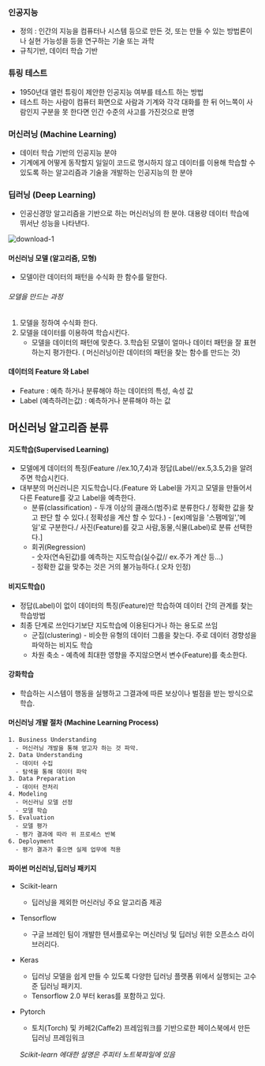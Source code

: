 ### 인공지능
 - 정의 : 인간의 지능을 컴퓨터나 시스템 등으로 만든 것, 또는 만들 수 있는 방법론이나 실현 가능성을 등을 연구하는 기술 또는 과학
 - 규칙기반, 데이터 학습 기반
 
### 튜링 테스트 
 - 1950년대 앨런 튜링이 제안한 인공지능 여부를 테스트 하는 방법
 - 테스트 하는 사람이 컴퓨터 화면으로 사람과 기계와 각각 대화를 한 뒤 어느쪽이 사람인지 구분을 못 한다면 인간 수준의 사고를 가진것으로 판명

### 머신러닝 (Machine Learning)
  - 데이터 학습 기반의 인공지능 분야
  - 기계에게 어떻게 동작할지 일일이 코드로 명시하지 않고 데이터를 이용해 학습할 수 있도록 하는 알고리즘과 기술을 개발하는 인공지능의 한 분야
  
  
### 딥러닝 (Deep Learning)
  - 인공신경망 알고리즘을 기반으로 하는 머신러닝의 한 분야. 대용량 데이터 학습에 뛰서난 성능을 나타낸다.      




![download-1](https://user-images.githubusercontent.com/74640492/111465972-08dc4780-8766-11eb-8e01-b9933075730d.png)


#### 머신러닝 모델 (알고리즘, 모형)
  - 모델이란 데이터의 패턴을 수식화 한 함수를 말한다.
  ###### 모델을 만드는 과정
  1. 모델을 정하여 수식화 한다.
  2. 모델을 데이터를 이용하여 학습시킨다.
      - 모델을 데이터의 패턴에 맞춘다.
  3.학습된 모델이 얼마나 데이터 패턴을 잘 표현하는지 평가한다.
      ( 머신러닝이란 데이터의 패턴을 찾는 함수를 만드는 것)
   
#### 데이터의 Feature 와 Label

  - Feature : 예측 하거나 분류해야 하는 데이터의 특성, 속성 값
  - Label (예측하려는값) : 예측하거나 분류해야 하는 값
 
## 머신러닝 알고리즘 분류

#### 지도학습(Supervised Learning)
  - 모델에게 데이터의 특징(Feature //ex.10,7,4)과 정답(Label//ex.5,3.5,2)을 알려주면 학습시킨다.
  - 대부분의 머신러니은 지도학습니다.(Feature 와 Label을 가지고 모델을 만들어서 다른 Feature를 갖고 Label을 예측한다.
      - 분류(classification) 
            - 두개 이상의 클래스(범주)로 분류한다./ 정확한 값을 찾고 판단 할 수 있다.( 정확성을 계산 할 수 있다.)
            - [ex)메일을 '스팸메일','메일'로 구분한다./ 사진(Feature)를 갖고 사람,동물,식물(Label)로 분류 선택한다.]
      - 회귀(Regression)  
            - 숫자(연속된값)를 예측하는 지도학습(실수값// ex.주가 계산 등...)   
            - 정확한 값을 맞추는 것은 거의 불가능하다.( 오차 인정)
#### 비지도학습()
  - 정답(Label)이 없이 데이터의 특징(Feature)만 학습하여 데이터 간의 관계를 찾는 학습방법
  - 최종 단계로 쓰인다기보단 지도학습에 이용된다거나 하는 용도로 쓰임
      - 군집(clustering)
            - 비슷한 유형의 데이터 그룹을 찾는다. 주로 데이터 경향성을 파악하는 비지도 학습   
      - 차원 축소
            - 예측에 최대한 영향을 주지않으면서 변수(Feature)를 축소한다.
#### 강화학습
  - 학습하는 시스템이 행동을 실행하고 그결과에 따른 보상이나 벌점을 받는 방식으로 학습.


#### 머신러닝 개발 절차 (Machine Learning Process)

    1. Business Understanding
      - 머신러닝 개발을 통해 얻고자 하는 것 파악.
    2. Data Understanding
      - 데이터 수집
      - 탐색을 통해 데이터 파악
    3. Data Preparation  
      - 데이터 전처리
    4. Modeling
      - 머신러닝 모델 선정
      - 모델 학습
    5. Evaluation
      - 모델 평가
      - 평가 결과에 따라 위 프로세스 반복
    6. Deployment
      - 평가 결과가 좋으면 실제 업무에 적용
 
 
 #### 파이썬 머신러닝,딥러닝 패키지
- Scikit-learn
    - 딥러닝을 제외한 머신러닝 주요 알고리즘 제공
- Tensorflow
    - 구글 브레인 팀이 개발한 텐서플로우는 머신러닝 및 딥러닝 위한 오픈소스 라이브러리다.
- Keras
    - 딥러닝 모델을 쉽게 만들 수 있도록 다양한 딥러닝 플랫폼 위에서 실행되는 고수준 딥러닝 패키지.
    - Tensorflow 2.0 부터 keras를 포함하고 있다.
- Pytorch
    - 토치(Torch) 및 카페2(Caffe2) 프레임워크를 기반으로한 페이스북에서 만든 딥러닝 프레임워크
    
  *Scikit-learn 에대한 설명은 주피터 노트북파일에 있음*          

